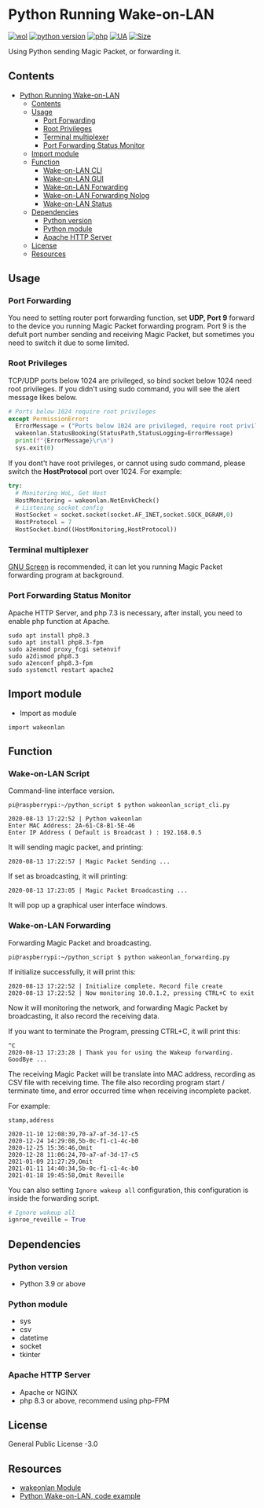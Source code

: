 # Python Running Wake-on-LAN
[![wol](https://github.takahashi65.info/lib_badge/wake-on-lan.svg)](https://pypi.org/project/wakeonlan/)
[![python version](https://github.takahashi65.info/lib_badge/python-3.12.svg)](https://www.python.org/) 
[![php](https://github.takahashi65.info/lib_badge/php-8.3.0.svg)](https://www.php.net/) 
[![UA](https://github.takahashi65.info/lib_badge/active_maintenance.svg)](https://github.com/Suzhou65/Python-Wake-on-LAN)
[![Size](https://img.shields.io/github/repo-size/Suzhou65/Python-Wake-on-LAN)](https://shields.io/category/size)

Using Python sending Magic Packet, or forwarding it.

## Contents
- [Python Running Wake-on-LAN](#python-running-wake-on-lan)
  * [Contents](#contents)
  * [Usage](#usage)
    + [Port Forwarding](#port-forwarding)
    + [Root Privileges](#root-privileges)
    + [Terminal multiplexer](#terminal-multiplexer)
    + [Port Forwarding Status Monitor](#port-forwarding-status-monitor)
  * [Import module](#import-module)
  * [Function](#function)
    + [Wake-on-LAN CLI](#wake-on-lan-cli)
    + [Wake-on-LAN GUI](#wake-on-lan-gui)
    + [Wake-on-LAN Forwarding](#wake-on-lan-forwarding)
    + [Wake-on-LAN Forwarding Nolog](#wake-on-lan-forwarding-nolog)
    + [Wake-on-LAN Status](#wake-on-lan-status)
  * [Dependencies](#dependencies)
    + [Python version](#python-version)
    + [Python module](#python-module)
    + [Apache HTTP Server](#apache-http-server)
  * [License](#license)
  * [Resources](#resources)

## Usage
### Port Forwarding
You need to setting router port forwarding function, set **UDP, Port 9** forward to the device you running Magic Packet forwarding program. Port 9 is the defult port number sending and receiving Magic Packet, but sometimes you need to switch it due to some limited.
### Root Privileges
TCP/UDP ports below 1024 are privileged, so bind socket below 1024 need root privileges. If you didn't using sudo command, you will see the alert message likes below.
```python
# Ports below 1024 require root privileges
except PermissionError:
  ErrorMessage = ("Ports below 1024 are privileged, require root privilege.")
  wakeonlan.StatusBooking(StatusPath,StatusLogging=ErrorMessage)
  print(f"{ErrorMessage}\r\n")
  sys.exit(0)
```
If you dont't have root privileges, or cannot using sudo command, please switch the **HostProtocol** port over 1024. For example:
```python
try:
  # Monitoring WoL, Get Host
  HostMonitoring = wakeonlan.NetEnvkCheck()
  # Listening socket config
  HostSocket = socket.socket(socket.AF_INET,socket.SOCK_DGRAM,0)
  HostProtocol = 7
  HostSocket.bind((HostMonitoring,HostProtocol))
```
### Terminal multiplexer
[GNU Screen](https://www.gnu.org/software/screen/) is recommended, it can let you running Magic Packet forwarding program at background.
### Port Forwarding Status Monitor
Apache HTTP Server, and php 7.3 is necessary, after install, you need to enable php function at Apache.
```shell
sudo apt install php8.3 
sudo apt install php8.3-fpm
sudo a2enmod proxy_fcgi setenvif
sudo a2dismod php8.3
sudo a2enconf php8.3-fpm
sudo systemctl restart apache2
```

## Import module
- Import as module
```
import wakeonlan
```
## Function
### Wake-on-LAN Script
Command-line interface version.
```shell
pi@raspberrypi:~/python_script $ python wakeonlan_script_cli.py
```
```text
2020-08-13 17:22:52 | Python wakeonlan
Enter MAC Address: 2A-61-C8-B1-5E-46
Enter IP Address ( Default is Broadcast ) : 192.168.0.5
```
It will sending magic packet, and printing:
```text
2020-08-13 17:22:57 | Magic Packet Sending ...
```
If set as broadcasting, it will printing:
```text
2020-08-13 17:23:05 | Magic Packet Broadcasting ...
```

It will pop up a graphical user interface windows.

### Wake-on-LAN Forwarding
Forwarding Magic Packet and broadcasting.
```shell
pi@raspberrypi:~/python_script $ python wakeonlan_forwarding.py
```
If initialize successfully, it will print this:
```text
2020-08-13 17:22:52 | Initialize complete. Record file create
2020-08-13 17:22:52 | Now monitoring 10.0.1.2, pressing CTRL+C to exit
```
Now it will monitoring the network, and forwarding Magic Packet by broadcasting, it also record the receiving data.

If you want to terminate the Program, pressing CTRL+C, it will print this:
```
^C
2020-08-13 17:23:28 | Thank you for using the Wakeup forwarding.
GoodBye ...
```
The receiving Magic Packet will be translate into MAC address, recording as CSV file with receiving time. The file also recording program start / terminate time, and error occurred time when receiving incomplete packet.

For example:
```csv
stamp,address

2020-11-10 12:08:39,70-a7-af-3d-17-c5
2020-12-24 14:29:08,5b-0c-f1-c1-4c-b0
2020-12-25 15:36:46,Omit
2020-12-28 11:06:24,70-a7-af-3d-17-c5
2021-01-09 21:27:29,Omit
2021-01-11 14:40:34,5b-0c-f1-c1-4c-b0
2021-01-18 19:45:58,Omit Reveille
```

You can also setting ```Ignore wakeup all``` configuration, this configuration is inside the forwarding script.
```python
# Ignore wakeup all
ignroe_reveille = True
```

## Dependencies
### Python version
- Python 3.9 or above
### Python module
- sys
- csv
- datetime
- socket
- tkinter
### Apache HTTP Server
- Apache or NGINX
- php 8.3 or above, recommend using php-FPM

## License
General Public License -3.0

## Resources
- [wakeonlan Module](https://pypi.org/project/wakeonlan/)
- [Python Wake-on-LAN, code example](https://github.com/remcohaszing/pywakeonlan)
